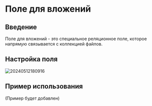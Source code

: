 # Поле для вложений

<PluginInfo name="file-manager"></PluginInfo>

## Введение

Поле для вложений - это специальное реляционное поле, которое напрямую связывается с коллекцией файлов.

## Настройка поля

![20240512180916](https://static-docs.nocobase.com/20240512180916.png)

## Пример использования

(Пример будет добавлен)
